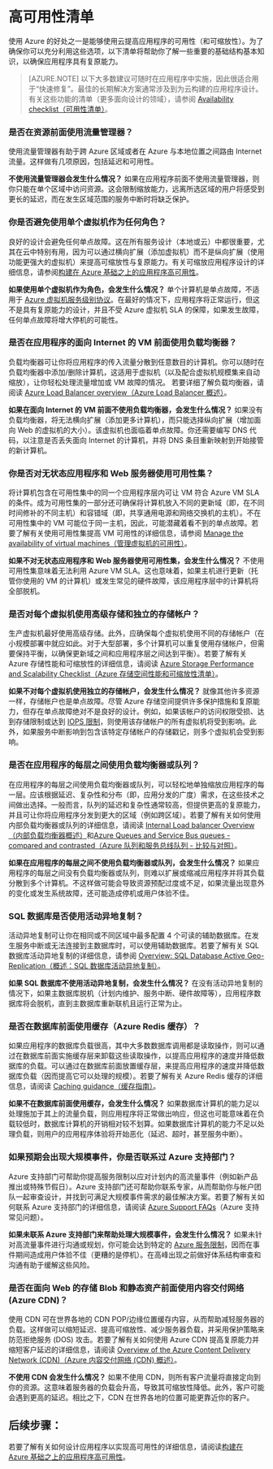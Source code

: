 <properties
   pageTitle="高可用性清单 | Azure"
   description="为确保在 Azure 中提高应用程序可用性而可以采用的设置和操作的快速清单。"
   services=""
   documentationCenter="na"
   authors="adamglick"
   manager="saladki"
   editor=""/>  
<tags
   ms.service="resiliency"
   ms.devlang="na"
   ms.topic="article"
   ms.tgt_pltfrm="na"
   ms.workload="na"
   ms.date="08/18/2016"
   wacn.date="02/20/2017"
   ms.author="aglick"/>  


# 高可用性清单
使用 Azure 的好处之一是能够使用云提高应用程序的可用性（和可缩放性）。为了确保你可以充分利用这些选项，以下清单将帮助你了解一些重要的基础结构基本知识，以确保应用程序具有复原能力。

>[AZURE.NOTE] 以下大多数建议可随时在应用程序中实施，因此很适合用于“快速修复”。最佳的长期解决方案通常涉及到为云构建的应用程序设计。有关这些功能的清单（更多面向设计的领域），请参阅 [Availability checklist（可用性清单）](/documentation/articles/best-practices-availability-checklist/)。

### 是否在资源前面使用流量管理器？
使用流量管理器有助于跨 Azure 区域或者在 Azure 与本地位置之间路由 Internet 流量。这样做有几项原因，包括延迟和可用性。<!-- 若要了解有关如何使用流量管理器来提高复原能力并将流量分散到多个区域的详细信息，请阅读[在 Azure 上的多个数据中心运行 VM 以实现高可用性](../guidance/guidance-compute-multiple-datacenters.md)。 -->

__不使用流量管理器会发生什么情况？__ 如果在应用程序前面不使用流量管理器，则你只能在单个区域中访问资源。这会限制缩放能力，远离所选区域的用户将感受到更长的延迟，而在发生区域范围的服务中断时将缺乏保护。

### 你是否避免使用单个虚拟机作为任何角色？
良好的设计会避免任何单点故障。这在所有服务设计（本地或云）中都很重要，尤其在云中特别有用，因为可以通过横向扩展（添加虚拟机）而不是纵向扩展（使用功能更强大的虚拟机）来提高可缩放性与复原能力。有关可缩放应用程序设计的详细信息，请参阅[构建在 Azure 基础之上的应用程序高可用性](/documentation/articles/resiliency-high-availability-azure-applications/)。

__如果使用单个虚拟机作为角色，会发生什么情况？__ 单个计算机是单点故障，不适用于 [Azure 虚拟机服务级别协议](/support/sla/virtual-machines)。在最好的情况下，应用程序将正常运行，但这不是具有复原能力的设计，并且不受 Azure 虚拟机 SLA 的保障，如果发生故障，任何单点故障将增大停机的可能性。

### 是否在应用程序的面向 Internet 的 VM 前面使用负载均衡器？
负载均衡器可让你将应用程序的传入流量分散到任意数目的计算机。你可以随时在负载均衡器中添加/删除计算机，这适用于虚拟机（以及配合虚拟机规模集来自动缩放），让你轻松处理流量增加或 VM 故障的情况。 若要详细了解负载均衡器，请阅读 [Azure Load Balancer overview（Azure Load Balancer 概述）](/documentation/articles/load-balancer-overview/)。<!-- 和 [Running multiple VMs on Azure for scalability and availability（在 Azure 上运行多个 VM 以提高可缩放性和可用性）](/documentation/articles/guidance-compute-multi-vm/)。-->

__如果在面向 Internet 的 VM 前面不使用负载均衡器，会发生什么情况？__ 如果没有负载均衡器，将无法横向扩展（添加更多计算机），而只能选择纵向扩展（增加面向 Web 的虚拟机的大小）。该虚拟机也面临着单点故障。你还需要编写 DNS 代码，以注意是否丢失面向 Internet 的计算机，并将 DNS 条目重新映射到开始接管的新计算机。

### 你是否对无状态应用程序和 Web 服务器使用可用性集？
将计算机包含在可用性集中的同一个应用程序层内可让 VM 符合 Azure VM SLA 的条件。成为可用性集的一部分还可确保将计算机放入不同的更新域（即，在不同时间修补的不同主机）和容错域（即，共享通用电源和网络交换机的主机）。不在可用性集中的 VM 可能位于同一主机，因此，可能潜藏着看不到的单点故障。若要了解有关使用可用性集提高 VM 可用性的详细信息，请参阅 [Manage the availability of virtual machines（管理虚拟机的可用性）](/documentation/articles/virtual-machines-windows-manage-availability/)。

__如果不对无状态应用程序和 Web 服务器使用可用性集，会发生什么情况？__ 不使用可用性集意味着无法利用 Azure VM SLA。这也意味着，如果主机进行更新（托管你使用的 VM 的计算机）或发生常见的硬件故障，该应用程序层中的计算机将全部脱机。

<!-- ### 是否对无状态应用程序和 Web 服务器使用虚拟机规模集 (VMSS)？
可缩放且有复原能力的良好设计使用 VMSS，以确保可以扩展/缩减应用程序层（例如 Web 层）中的计算机数目。VMSS 允许你定义应用程序层如何缩放（根据所选的条件来添加或删除服务器）。若要了解如何使用 Azure 虚拟机规模集来灵活应对流量高峰的详细信息，请参阅 [Virtual Machine Scale Sets Overview（虚拟机规模集概述）](/documentation/articles/virtual-machine-scale-sets-overview/)。
__如果不对无状态应用程序或 Web 服务器使虚拟机规模集，会发生什么情况？__ 如果不使用 VMSS，则就有点难以做到无限制缩放和优化资源用法。缺少 VMSS 的设计有其缩放上限，必须以额外的代码来处理（或手动）。缺少 VMSS 还意味着应用程序无法轻松添加和删除计算机（无论规模如何），因而无法帮助你处理较大的流量高峰（例如在促销期间，或者站点/应用/产品变得流行时）。 -->

### 是否对每个虚拟机使用高级存储和独立的存储帐户？
生产虚拟机最好使用高级存储。此外，应确保每个虚拟机使用不同的存储帐户（在小规模部署中就应如此。对于大型部署，多个计算机可以重复使用存储帐户，但需要保持平衡，以确保更新域之间和应用程序层之间达到平衡）。若要了解有关 Azure 存储性能和可缩放性的详细信息，请阅读 [Azure Storage Performance and Scalability Checklist（Azure 存储空间性能和可缩放性清单）](/documentation/articles/storage-performance-checklist/)。

__如果不对每个虚拟机使用独立的存储帐户，会发生什么情况？__ 就像其他许多资源一样，存储帐户也是单点故障。尽管 Azure 存储空间提供许多保护措施和复原能力，但存在单点故障绝对不是良好的设计。例如，如果该帐户的访问权限受损、达到存储限制或达到 [IOPS 限制](/documentation/articles/azure-subscription-service-limits/#virtual-machine-disk-limits)，则使用该存储帐户的所有虚拟机将受到影响。此外，如果服务中断影响到包含该特定存储帐户的存储戳记，则多个虚拟机会受到影响。

### 是否在应用程序的每层之间使用负载均衡器或队列？
在应用程序的每层之间使用负载均衡器或队列，可以轻松地单独缩放应用程序的每一层。应该根据延迟、复杂性和分布（即，应用分发的广度）需求，在这些技术之间做出选择。一般而言，队列的延迟和复杂性通常较高，但提供更高的复原能力，并且可让你将应用程序分发到更大的区域（例如跨区域）。若要了解有关如何使用内部负载均衡器或队列的详细信息，请阅读 [Internal Load balancer Overview（内部负载均衡器概述）](/documentation/articles/load-balancer-internal-overview/)和[Azure Queues and Service Bus queues - compared and contrasted（Azure 队列和服务总线队列 - 比较与对照）](/documentation/articles/service-bus-azure-and-service-bus-queues-compared-contrasted/)。

__如果在应用程序的每层之间不使用负载均衡器或队列，会发生什么情况？__ 如果应用程序的每层之间没有负载均衡器或队列，则难以扩展或缩减应用程序并将其负载分散到多个计算机。不这样做可能会导致资源预配过度或不足，如果流量出现意外的变化或发生系统故障，还可能造成停机或用户体验不佳。
 
### SQL 数据库是否使用活动异地复制？ 
活动异地复制可让你在相同或不同区域中最多配置 4 个可读的辅助数据库。在发生服务中断或无法连接到主数据库时，可以使用辅助数据库。若要了解有关 SQL 数据库活动异地复制的详细信息，请参阅 [Overview: SQL Database Active Geo-Replication（概述：SQL 数据库活动异地复制）](/documentation/articles/sql-database-geo-replication-overview/)。
 
 __如果 SQL 数据库不使用活动异地复制，会发生什么情况？__ 在没有活动异地复制的情况下，如果主数据库脱机（计划内维护、服务中断、硬件故障等），应用程序数据库将会脱机，直到主数据库重新联机且运行正常为止。
 
### 是否在数据库前面使用缓存（Azure Redis 缓存）？
如果应用程序的数据库负载很高，其中大多数数据库调用都是读取操作，则可以通过在数据库前面实施缓存层来卸载这些读取操作，以提高应用程序的速度并降低数据库的负载。可以通过在数据库前面放置缓存层，来提高应用程序的速度并降低数据库负载（因而提高它可以处理的规模）。若要了解有关 Azure Redis 缓存的详细信息，请阅读 [Caching guidance（缓存指南）](/documentation/articles/best-practices-caching/)。
 
 __如果不在数据库前面使用缓存，会发生什么情况？__ 如果数据库计算机的能力足以处理施加于其上的流量负载，则应用程序将正常做出响应，但这也可能意味着在负载较低时，数据库计算机的开销相对较不划算。如果数据库计算机的能力不足以处理负载，则用户的应用程序体验将开始恶化（延迟、超时，甚至服务中断）。
 
### 如果预期会出现大规模事件，你是否联系过 Azure 支持部门？
Azure 支持部门可帮助你提高服务限制以应对计划内的高流量事件（例如新产品推出或特殊节假日）。Azure 支持部门还可帮助你联系专家，从而帮助你与帐户团队一起审查设计，并找到可满足大规模事件需求的最佳解决方案。若要了解有关如何联系 Azure 支持部门的详细信息，请阅读 [Azure Support FAQs](https://azure.microsoft.com/support/faq/)（Azure 支持常见问题）。

__如果未联系 Azure 支持部门来帮助处理大规模事件，会发生什么情况？__ 如果未针对高流量事件进行沟通或规划，你可能会达到特定的 [Azure 服务限制](/documentation/articles/azure-subscription-service-limits/)，因而在事件期间造成用户体验不佳（更糟的是停机）。在高峰出现之前做好体系结构审查和沟通有助于缓解这些风险。

### 是否在面向 Web 的存储 Blob 和静态资产前面使用内容交付网络 (Azure CDN)？
使用 CDN 可在世界各地的 CDN POP/边缘位置缓存内容，从而帮助减轻服务器的负载。这样做可以缩短延迟、提高可缩放性、减少服务器负载，并采用保护策略来防范拒绝服务 (DOS) 攻击。若要了解有关如何使用 Azure CDN 提高复原能力并缩短客户延迟的详细信息，请阅读 [Overview of the Azure Content Delivery Network (CDN)（Azure 内容交付网络 (CDN) 概述）](/documentation/articles/cdn-overview/)。

__不使用 CDN 会发生什么情况？__ 如果不使用 CDN，则所有客户流量将直接定向到你的资源。这意味着服务器的负载会升高，导致其可缩放性降低。此外，客户可能会遇到更高的延迟。相比之下，CDN 在世界各地的位置可能更靠近你的客户。

## 后续步骤：
若要了解有关如何设计应用程序以实现高可用性的详细信息，请阅读[构建在 Azure 基础之上的应用程序高可用性](/documentation/articles/resiliency-high-availability-azure-applications/)。
<!---HONumber=Mooncake_1031_2016-->
<!--Update_Description: update meta properties; wording update-->
